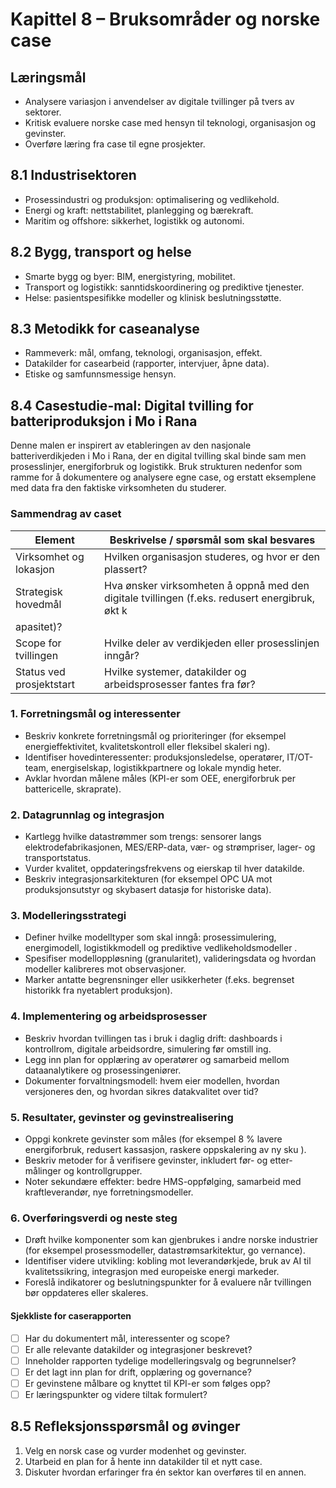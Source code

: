 # Kapittel 8 – Bruksområder og norske case

## Læringsmål

- Analysere variasjon i anvendelser av digitale tvillinger på tvers av sektorer.
- Kritisk evaluere norske case med hensyn til teknologi, organisasjon og gevinster.
- Overføre læring fra case til egne prosjekter.

## 8.1 Industrisektoren

- Prosessindustri og produksjon: optimalisering og vedlikehold.
- Energi og kraft: nettstabilitet, planlegging og bærekraft.
- Maritim og offshore: sikkerhet, logistikk og autonomi.

## 8.2 Bygg, transport og helse

- Smarte bygg og byer: BIM, energistyring, mobilitet.
- Transport og logistikk: sanntidskoordinering og prediktive tjenester.
- Helse: pasientspesifikke modeller og klinisk beslutningsstøtte.

## 8.3 Metodikk for caseanalyse

- Rammeverk: mål, omfang, teknologi, organisasjon, effekt.
- Datakilder for casearbeid (rapporter, intervjuer, åpne data).
- Etiske og samfunnsmessige hensyn.

## 8.4 Casestudie-mal: Digital tvilling for batteriproduksjon i Mo i Rana

Denne malen er inspirert av etableringen av den nasjonale batteriverdikjeden i Mo i Rana, der en digital tvilling skal binde sam
men prosesslinjer, energiforbruk og logistikk. Bruk strukturen nedenfor som ramme for å dokumentere og analysere egne case, og 
erstatt eksemplene med data fra den faktiske virksomheten du studerer.

### Sammendrag av caset

| Element                     | Beskrivelse / spørsmål som skal besvares |
|----------------------------|-------------------------------------------|
| Virksomhet og lokasjon     | Hvilken organisasjon studeres, og hvor er den plassert? |
| Strategisk hovedmål        | Hva ønsker virksomheten å oppnå med den digitale tvillingen (f.eks. redusert energibruk, økt k
apasitet)? |
| Scope for tvillingen       | Hvilke deler av verdikjeden eller prosesslinjen inngår? |
| Status ved prosjektstart   | Hvilke systemer, datakilder og arbeidsprosesser fantes fra før? |

### 1. Forretningsmål og interessenter

- Beskriv konkrete forretningsmål og prioriteringer (for eksempel energieffektivitet, kvalitetskontroll eller fleksibel skaleri
ng).
- Identifiser hovedinteressenter: produksjonsledelse, operatører, IT/OT-team, energiselskap, logistikkpartnere og lokale myndig
heter.
- Avklar hvordan målene måles (KPI-er som OEE, energiforbruk per battericelle, skraprate).

### 2. Datagrunnlag og integrasjon

- Kartlegg hvilke datastrømmer som trengs: sensorer langs elektrodefabrikasjonen, MES/ERP-data, vær- og strømpriser, lager- og 
transportstatus.
- Vurder kvalitet, oppdateringsfrekvens og eierskap til hver datakilde.
- Beskriv integrasjonsarkitekturen (for eksempel OPC UA mot produksjonsutstyr og skybasert datasjø for historiske data).

### 3. Modelleringsstrategi

- Definer hvilke modelltyper som skal inngå: prosessimulering, energimodell, logistikkmodell og prediktive vedlikeholdsmodeller
.
- Spesifiser modelloppløsning (granularitet), valideringsdata og hvordan modeller kalibreres mot observasjoner.
- Marker antatte begrensninger eller usikkerheter (f.eks. begrenset historikk fra nyetablert produksjon).

### 4. Implementering og arbeidsprosesser

- Beskriv hvordan tvillingen tas i bruk i daglig drift: dashboards i kontrollrom, digitale arbeidsordre, simulering før omstill
ing.
- Legg inn plan for opplæring av operatører og samarbeid mellom dataanalytikere og prosessingeniører.
- Dokumenter forvaltningsmodell: hvem eier modellen, hvordan versjoneres den, og hvordan sikres datakvalitet over tid?

### 5. Resultater, gevinster og gevinstrealisering

- Oppgi konkrete gevinster som måles (for eksempel 8 % lavere energiforbruk, redusert kassasjon, raskere oppskalering av ny sku
).
- Beskriv metoder for å verifisere gevinster, inkludert før- og etter-målinger og kontrollgrupper.
- Noter sekundære effekter: bedre HMS-oppfølging, samarbeid med kraftleverandør, nye forretningsmodeller.

### 6. Overføringsverdi og neste steg

- Drøft hvilke komponenter som kan gjenbrukes i andre norske industrier (for eksempel prosessmodeller, datastrømsarkitektur, go
vernance).
- Identifiser videre utvikling: kobling mot leverandørkjede, bruk av AI til kvalitetssikring, integrasjon med europeiske energi
markeder.
- Foreslå indikatorer og beslutningspunkter for å evaluere når tvillingen bør oppdateres eller skaleres.

#### Sjekkliste for caserapporten

- [ ] Har du dokumentert mål, interessenter og scope?
- [ ] Er alle relevante datakilder og integrasjoner beskrevet?
- [ ] Inneholder rapporten tydelige modelleringsvalg og begrunnelser?
- [ ] Er det lagt inn plan for drift, opplæring og governance?
- [ ] Er gevinstene målbare og knyttet til KPI-er som følges opp?
- [ ] Er læringspunkter og videre tiltak formulert?

## 8.5 Refleksjonsspørsmål og øvinger

1. Velg en norsk case og vurder modenhet og gevinster.
2. Utarbeid en plan for å hente inn datakilder til et nytt case.
3. Diskuter hvordan erfaringer fra én sektor kan overføres til en annen.
